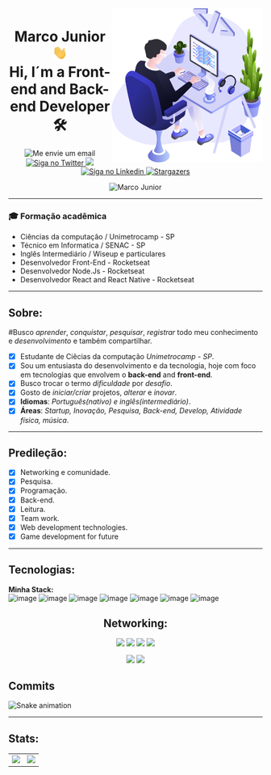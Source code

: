 <img align="right" src="https://github.com/BManduca/BManduca/blob/main/assets/user.png" width="300"/>

<h1 align="center"> 
  Marco Junior <img src="https://github.com/BManduca/BManduca/blob/main/assets/Hi.gif" width="30px"> <br> Hi, I´m a Front-end and Back-end Developer 🛠
</h1>

<p align="center">
  <a>
    <img alt="Me envie um email" src="https://img.shields.io/badge/-Gmail-c14438?style=flat-square&logo=Gmail&logoColor=white&link=mailto:mrjuniordx@gmail.com">
  </a>
  
  <a href="https://twitter.com/mrjuuhdx">
    <img alt="Siga no Twitter" src="https://img.shields.io/badge/-Twitter-1ca0f1?style=flat-square&labelColor=1ca0f1&logo=twitter&logoColor=white&link=https://twitter.com/BrunnoPrr">
  </a>

   <a href="https://instagram.com/mrcjuuh" alt="Instagram">
    <img src="https://img.shields.io/badge/-Instagram-DF0174?style=flat-square&labelColor=DF0174&logo=instagram&logoColor=white&link=https://instagram.com/mrjuniordx"/>   </a>

  <a href="https://www.linkedin.com/in/mrcjuuh/">
    <img alt="Siga no Linkedin" src="https://img.shields.io/badge/-LinkedIn-blue?style=flat-square&logo=Linkedin&logoColor=white&link=https://www.linkedin.com/in/marco-junior-67225920b/">
  </a>

  <a href="https://app.rocketseat.com.br/me/marco-junior-1569770352">
    <img alt="Stargazers" src="https://img.shields.io/badge/Blog-Rocketseat-%237159c1?style=flat&logo=ghost">
  </a>  
  
</p>
  

<p align="center"> <img src="https://komarev.com/ghpvc/?username=mrc-junior" alt="Marco Junior" /> </p>



---

### :mortar_board: Formação acadêmica
  - Ciências da computação / Unimetrocamp - SP
  - Técnico em Informatica / SENAC - SP
  - Inglês Intermediário / Wiseup e particulares
  - Desenvolvedor Front-End - Rocketseat
  - Desenvolvedor Node.Js - Rocketseat
  - Desenvolvedor React and React Native - Rocketseat

---

 <h2> Sobre: </h2>

 #Busco *aprender*, *conquistar*, *pesquisar*, *registrar* todo meu conhecimento e *desenvolvimento* e também compartilhar.

- [x] Estudante de Ciêcias da computação *Unimetrocamp - SP*.
- [x] Sou um entusiasta do desenvolvimento e da tecnologia, hoje com foco em tecnologias que envolvem o **back-end** and **front-end**.
- [x] Busco trocar o termo *dificuldade* por *desafio*.
- [x] Gosto de *iniciar/criar* projetos, *alterar* e *inovar*.
- [x] **Idiomas**: *Português(nativo) e inglês(intermediário)*.
- [x] **Áreas**: *Startup, Inovação, Pesquisa, Back-end, Develop, Atividade física, música*.

---

<h2> Predileção: </h2>

- [x] Networking e comunidade.
- [x] Pesquisa.
- [x] Programação.
- [x] Back-end.
- [x] Leitura.
- [x] Team work.
- [X] Web development technologies.
- [X] Game development for future

---

<h2>Tecnologias: </h2>

**Minha Stack:** <br>
![image](https://img.shields.io/badge/HTML5-E34F26?style=for-the-badge&logo=html5&logoColor=white)
![image](https://img.shields.io/badge/CSS3-1572B6?style=for-the-badge&logo=css3&logoColor=white)
![image](https://img.shields.io/badge/Bootstrap-563D7C?style=for-the-badge&logo=bootstrap&logoColor=white)
![image](https://img.shields.io/badge/JavaScript-F7DF1E?style=for-the-badge&logo=javascript&logoColor=black)
![image](https://img.shields.io/badge/Git-F05032?style=for-the-badge&logo=git&logoColor=white)
![image](https://img.shields.io/badge/React_Native-20232A?style=for-the-badge&logo=react&logoColor=61DAFB)
![image](https://img.shields.io/badge/Node.js-339933?style=for-the-badge&logo=nodedotjs&logoColor=white)

<div align="center">  
  <h2>Networking: </h2>
  
  <a href="https://www.instagram.com/mcjuudx/" target="_blank"><img src="https://img.icons8.com/fluent/64/000000/instagram-new.png" target="_blank"></a>
  <a href = "mailto:mrjuniordx@gmail.com"><img src="https://img.icons8.com/fluent/64/000000/gmail.png" target="_blank"></a>
  <a href="https://www.linkedin.com/in/mrcjuuh/" target="_blank"><img src="https://img.icons8.com/fluent/64/000000/linkedin.png" target="_blank"></a>
  <a href="https://app.rocketseat.com.br/me/marco-junior-1569770352" target="_blank"><img src="https://img.icons8.com/nolan/64/launchpad.png" target="_blank"></a>
</div>

<p align="center" href="https://github.com/Mrc-Junior">
  <img height="180em" src="https://github-readme-stats.vercel.app/api?username=Mrc-Junior&count_private=true&theme=radical&show_icons=true" />
  <img height="180em" src="https://github-readme-stats.vercel.app/api/top-langs/?username=Mrc-Junior&theme=radical&layout=compact" />
</p>



<h2> Commits </h2>

![Snake animation](https://github.com/Mrc-Junior/Mrc-Junior/blob/output/github-contribution-grid-snake.svg)

---

<h2>Stats:</h2>

<!--
![Brunno github stats](https://github-readme-stats.vercel.app/api?username=BManduca&show_icons=true&theme=radical)

[![Top Langs](https://github-readme-stats.vercel.app/api/top-langs/?username=BManduca&theme=radical&hide=PlpgSQL,jupyter%20notebook,html)](https://github.com/anuraghazra/github-readme-stats)
-->

<p align="center">
  <table align='center'>
    <row>
      <td>
       <!--Card-->
        <img height='172' src='https://github-readme-stats.vercel.app/api/top-langs/?username=mrc-junior&layout=compact&theme=dark'>
      </td>
      <td>
        <img height='172' src='https://github-readme-stats.vercel.app/api?username=mrc-junior&show_icons=true&theme=dark'>
      </td>
    </row>
  </table>
</p>

